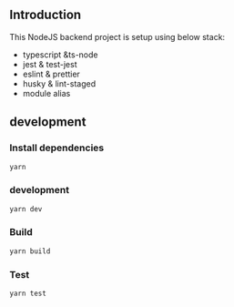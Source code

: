## Introduction

This NodeJS backend project is setup using below stack:
- typescript &ts-node
- jest & test-jest
- eslint & prettier
- husky & lint-staged
- module alias

## development

### Install dependencies

```sh
yarn
```

###  development
```sh
yarn dev
```

### Build
```sh
yarn build
```

### Test
```sh
yarn test
```

